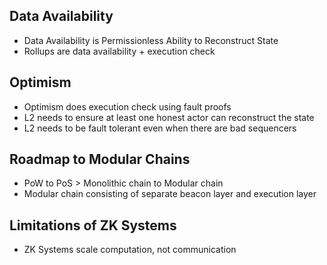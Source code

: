 ## Data Availability
- Data Availability is Permissionless Ability to Reconstruct State
- Rollups are data availability + execution check

## Optimism
- Optimism does execution check using fault proofs
- L2 needs to ensure at least one honest actor can reconstruct the state
- L2 needs to be fault tolerant even when there are bad sequencers

## Roadmap to Modular Chains
- PoW to PoS > Monolithic chain to Modular chain
- Modular chain consisting of separate beacon layer and execution layer

## Limitations of ZK Systems
- ZK Systems scale computation, not communication
